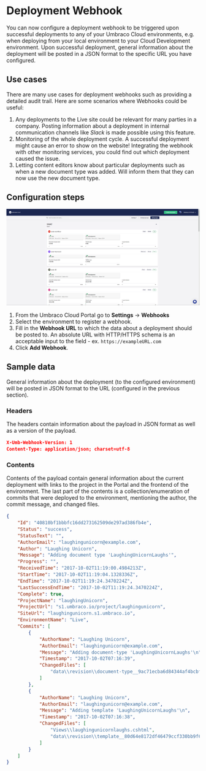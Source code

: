 ---
---

# Deployment Webhook

You can now configure a deployment webhook to be triggered upon successful deployments to any of your Umbraco Cloud environments, e.g. when deploying from your local environment to your Cloud Development environment. Upon successful deployment, general information about the deployment will be posted in a JSON format to the specific URL you have configured.

## Use cases

There are many use cases for deployment webhooks such as providing a detailed audit trail. Here are some scenarios where Webhooks could be useful:

1. Any deployments to the Live site could be relevant for many parties in a company. Posting information about a deployment in internal communication channels like _Slack_ is made possible using this feature.
2. Monitoring of the whole deployment cycle. A successful deployment might cause an error to show on the website! Integrating the webhook with other monitoring services, you could find out which deployment caused the issue.
3. Letting content editors know about particular deployments such as when a new document type was added. Will inform them that they can now use the new document type.

## Configuration steps

![Adding deployment webhook](images/Post-deployment-webhooks.gif)

1. From the Umbraco Cloud Portal go to **Settings** -> **Webhooks**
2. Select the environment to register a webhook.
3. Fill in the **Webhook URL** to which the data about a deployment should be posted to. An absolute URL with HTTP/HTTPS schema is an acceptable input to the field - ex. `https://exampleURL.com`
4. Click **Add Webhook**.

## Sample data

General information about the deployment (to the configured environment) will be posted in JSON format to the URL (configured in the previous section).

### Headers

The headers contain information about the payload in JSON format as well as a version of the payload.

```json
X-Umb-Webhook-Version: 1
Content-Type: application/json; charset=utf-8
```

### Contents

Contents of the payload contain general information about the current deployment with links to the project in the Portal and the frontend of the environment. The last part of the contents is a collection/enumeration of commits that were deployed to the environment, mentioning the author, the commit message, and changed files.

```json
{
    "Id": "40810bf1bbbfc16dd273162509de297ad386fb4e",
    "Status": "success",
    "StatusText": "",
    "AuthorEmail": "laughingunicorn@example.com",
    "Author": "Laughing Unicorn",
    "Message": "Adding document type 'LaughingUnicornLaughs'",
    "Progress": "",
    "ReceivedTime": "2017-10-02T11:19:00.4984213Z",
    "StartTime": "2017-10-02T11:19:04.1328336Z",
    "EndTime": "2017-10-02T11:19:24.3470224Z",
    "LastSuccessEndTime": "2017-10-02T11:19:24.3470224Z",
    "Complete": true,
    "ProjectName": "laughingUnicorn",
    "ProjectUrl": "s1.umbraco.io/project/laughingunicorn",
    "SiteUrl": "laughingunicorn.s1.umbraco.io",
    "EnvironmentName": "Live",
    "Commits": [
        {
            "AuthorName": "Laughing Unicorn",
            "AuthorEmail": "laughingunicorn@example.com",
            "Message": "Adding document-type 'LaughingUnicornLaughs'\n",
            "Timestamp": "2017-10-02T07:16:39",
            "ChangedFiles": [
                "data\\revision\\document-type__9ac71ecba6d84344af4bcbf43ab6cd80.uda"
            ]
        },
        {
            "AuthorName": "Laughing Unicorn",
            "AuthorEmail": "laughingunicorn@example.com",
            "Message": "Adding template 'LaughingUnicornLaughs'\n",
            "Timestamp": "2017-10-02T07:16:38",
            "ChangedFiles": [
                "Views\\laughingunicornlaughs.cshtml",
                "data\\revision\\template__80d64e8172df46479ccf330bb9f63f2c.uda"
            ]
        }
    ]
}
```
